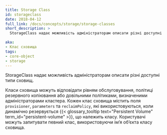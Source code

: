 ```yaml
---
title: Storage Class
id: storageclass
date: 2018-04-12
full_link: /docs/concepts/storage/storage-classes
short_description: >
  StorageClass надає можливість адміністраторам описати різні доступні типи сховищ.

aka: 
- Клас сховища 
tags:
- core-object
- storage
---
```

 StorageClass надає можливість адміністраторам описати різні доступні типи сховищ.

<!--more--> 

Класи сховища можуть відповідати рівням обслуговування, політиці резервного копіювання або довільними політиками, визначеними адміністраторами кластера. Кожен клас сховища містить поля `provisioner`, `parameters` та `reclaimPolicy`, які використовуються, коли динамічно резервується {{< glossary_tooltip text="Persistent Volume" term_id="persistent-volume" >}}, що належить класу. Користувачі можуть запитувати певний клас, використовуючи імʼя обʼєкта класу сховища.
